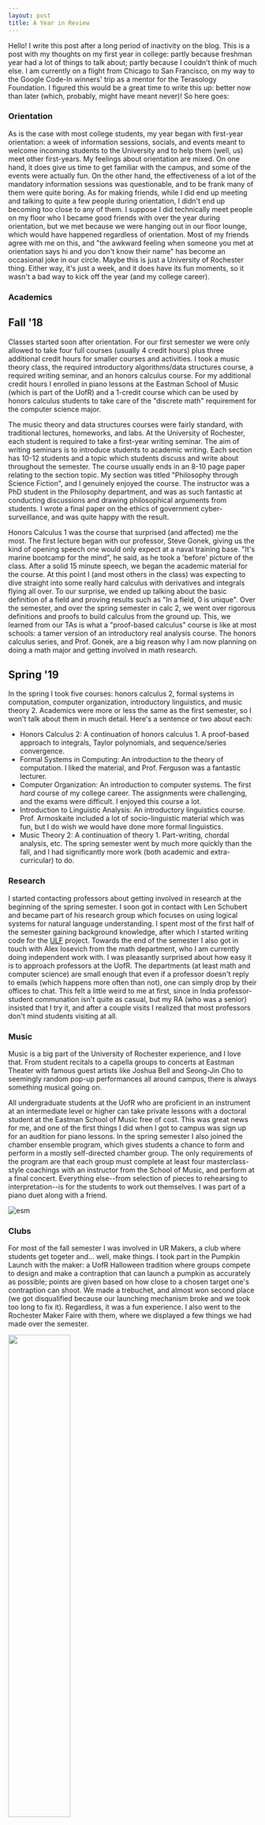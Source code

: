 ```yaml
---
layout: post
title: A Year in Review
---
```


Hello! I write this post after a long period of inactivity on the blog. This is
a post with my thoughts on my first year in college: partly because freshman
year had a lot of things to talk about; partly because I couldn't think of much
else. I am currently on a flight from Chicago to San Francisco, on my way to the
Google Code-In winners' trip as a mentor for the Terasology Foundation. I figured
this would be a great time to write this up: better now than later (which,
probably, might have meant never)! So here goes:

### Orientation

As is the case with most college students, my year began with first-year
orientation: a week of information sessions, socials, and events meant to
welcome incoming students to the University and to help them (well, us) meet
other first-years. My feelings about orientation are mixed. On one hand, it does
give us time to get familiar with the campus, and some of the events were
actually fun. On the other hand, the effectiveness of a lot of the mandatory
information sessions was questionable, and to be frank many of them were quite
boring. As for making friends, while I did end up meeting and talking to quite a
few people during orientation, I didn't end up becoming too close to any of
them. I suppose I did technically meet people on my floor who I became good
friends with over the year during orientation, but we met because we were
hanging out in our floor lounge, which would have happened regardless of
orientation. Most of my friends agree with me on this, and "the awkward feeling when
someone you met at orientation says hi and you don't know their name" has become
an occasional joke in our circle. Maybe this is just a University of Rochester
thing. Either way, it's just a week, and it does have its fun
moments, so it wasn't a bad way to kick off the year (and my college career).

### Academics

## Fall '18

Classes started soon after orientation. For our first semester we were only
allowed to take four full courses (usually 4 credit hours) plus three additional
credit hours for smaller courses and activities. I took a music theory class,
the required introductory algorithms/data structures course, a required writing
seminar, and an honors calculus course. For my additional credit hours I
enrolled in piano lessons at the Eastman School of Music (which is part of the
UofR) and a 1-credit course which can be used by honors calculus students to
take care of the "discrete math" requirement for the computer science major.

The music theory and data structures courses were fairly standard, with
traditional lectures, homeworks, and labs.
At the University of Rochester, each student is required to take a
first-year writing seminar. The aim of writing seminars is to introduce
students to academic writing. Each section has 10-12 students and a
topic which students discuss and write about throughout the semester. The course
usually ends in an 8-10 page paper relating to the section topic. My section was
titled "Philosophy through Science Fiction", and I genuinely enjoyed the course. The
instructor was a PhD student in the Philosophy department, and was as such
fantastic at conducting discussions and drawing philosophical arguments from
students. I wrote a final paper on the ethics of government cyber-surveillance,
and was quite happy with the result.

Honors Calculus 1 was the course that surprised (and affected) me the most. The
first lecture began with our professor, Steve Gonek, giving us the kind of
opening speech one would only expect at a naval training base. "It's
marine bootcamp for the mind", he said, as he took a 'before' picture of the
class. After a solid 15 minute speech, we began the academic material for the
course. At this point I (and most others in the class) was expecting to dive
straight into some really hard calculus with derivatives and integrals flying
all over. To our surprise, we ended up talking about the basic definition of a
field and proving results such as "In a field, 0 is unique". Over the semester,
and over the spring semester in calc 2, we went over rigorous definitions and
proofs to build calculus from the ground up. This, we learned from our TAs is
what a "proof-based calculus" course is like at most schools: a tamer version of
an introductory real analysis course. The honors calculus series, and Prof.
Gonek, are a big reason why I am now planning on doing a math major and getting
involved in math research.

## Spring '19

In the spring I took five courses: honors calculus 2, formal systems in
computation, computer organization, introductory linguistics, and music theory 2.
Academics were more or less the same as the first semester, so I won't talk
about them in much detail. Here's a sentence or two about each:
* Honors Calculus 2: A continuation of honors calculus 1. A
  proof-based approach to integrals, Taylor polynomials, and sequence/series
  convergence.
* Formal Systems in Computing: An introduction to the theory of
  computation. I liked the material, and Prof. Ferguson was a fantastic
  lecturer.
* Computer Organization: An introduction to computer systems. The
  first _hard_ course of my college career. The assignments were challenging,
  and the exams were difficult. I enjoyed this course a lot.
* Introduction to Linguistic Analysis: An introductory linguistics
  course. Prof. Armoskaite included a lot of socio-linguistic material which was
  fun, but I do wish we would have done more formal linguistics.
* Music Theory 2: A continuation of theory 1. Part-writing, chordal
  analysis, etc.
The spring semester went by much more quickly than the fall, and I had
significantly more work (both academic and extra-curricular) to do.

### Research

I started contacting professors about getting involved in research at the
beginning of the spring semester. I soon got in contact with Len Schubert
and became part of his research group which focuses on using logical systems for
natural language understanding. I spent most of the first half of the semester
gaining background knowledge, after which I started writing code for the
[ULF](http://www.cs.rochester.edu/u/gkim21/ulf/) project. Towards the end of the
semester I also got in touch with Alex Iosevich from the math department, who I
am currently doing independent work with. I was pleasantly surprised about how
easy it is to approach professors at the UofR. The departments (at least math
and computer science) are small enough that even if a professor doesn't reply to
emails (which happens more often than not), one can simply drop by their offices to
chat. This felt a little weird to me at first, since in India professor-student
communation isn't quite as casual, but my RA (who was a senior) insisted that I
try it, and after a couple visits I realized that most professors don't mind
students visiting at all.

### Music

Music is a big part of the University of Rochester experience, and I love that.
From student recitals to a capella groups to concerts at Eastman Theater with
famous guest artists like Joshua Bell and Seong-Jin Cho to seemingly random
pop-up performances all around campus, there is always something musical going on.

All undergraduate students at the UofR who are proficient in an instrument at an
intermediate level or higher can take private lessons with a doctoral student at
the Eastman School of Music free of cost. This was great news for me, and
one of the first things I did when I got to campus was sign up for an audition
for piano lessons. In the spring semester I also joined the chamber ensemble
program, which gives students a chance to form and perform in a mostly
self-directed chamber group. The only requirements of the program are that each
group must complete at least four masterclass-style coachings with an instructor
from the School of Music, and perform at a final concert. Everything else--from
selection of pieces to rehearsing to interpretation--is for the students to work
out themselves. I was part of a piano duet along with a friend.

![esm](https://i.imgur.com/PEhjIqe.jpg)

### Clubs

For most of the fall semester I was involved in UR Makers, a club where students
get togeter and... well, make things. I took part in the Pumpkin Launch with the
maker: a UofR Halloween tradition where groups compete to design and make a
contraption that can launch a pumpkin as accurately as possible; points are
given based on how close to a chosen target one's contraption can shoot. We made
a trebuchet, and almost won second place (we got disqualified because our
launching mechanism broke and we took too long to fix it). Regardless, it was a
fun experience. I also went to the Rochester Maker Faire with them, where we
displayed a few things we had made over the semester.

<img src="https://i.imgur.com/n91gIVZ.jpg?" width="50%">

In spring, I wasn't quite as involved with the Makers as I would have liked
because of my increased course-load and other activities. I did, however, become
very involed in a new club named UR Splash. UR Splash, modelled after MIT ESP,
is aimed at getting high school students in the Greater Rochester Area excited
about higher education by holding educational programs at the Universityi (or
potentially also at schools). Towards the end of March we held our first Splash
Day, where we invited students from high schools around Rochester to campus to
take hour-long classes taught by UofR undergraduates. Because of how new student
organizations are approved at the University, we were forced to hold the program
on March 30, which was much earlier than we would have liked. Fortunately, we
managed to pull off an event we were decently happy with (the short timeframe
meant we couldn't do as much outreach, and so the program was a lot smaller than
intended), and which was enough to secure student club status for UR Splash. At
the end of the semester, I was elected to be the vice-president for Splash for
the coming year. I'm excited for the coming semesters and the programs we plan
to host during them: look out for blog posts about those :)

### Campus Life

The University of Rochester, as I learned quite quickly, has a very close-knit
community. Despite having around 6000 students across all departments and
schools, the school has a "small school feel". I quite like this, although I do
sometimes wonder what a being in a larger school would be like. Rochester as a
city isn't too big, but is still big enough to have almost everything you would
need as a student. It is also very close to a lot of scenic destinations and
national parks and, as I have learned recently, a large network of bike trails.

As a first-year I found the residential life student staff on my floor very
helpful to have. Each first-year hall has a residential advisor (RA), a
first-year fellow, and a D'Lion, each of which is an undergraduate student. The
RA is supposed to help students with residential life procedures and such, the
fellow is there for academic support, and the D'Lion is there to "incorporate
school spirit in the hall" (classic UofR language... Meliora). In practice, the
staff on my floor were less "ResLife people" and more "great friends who you can
take advice from". I especially became good friends with our D'Lion.
As a fellow FOSS and computer science enthusiast, I spent many late
nights with him (usually also with a couple other friends) chatting in the lounge
for hours. He did instil in us a regard for the beautiful creature that is the
groundboi (UR lingo for groundhog. We believe they are far superior to and
should replace our mascot, the Yellowjacket, who we hate), which I suppose
does count as "school spirit", so that's a job well done, I guess.

I'm not sure how one concludes a blog post such as this one. "The year was
great"? "Looking forward to 3 more"? Regardless, the plane I'm in is about to
start its descent into San Francisco, and I am going to be asked to stow away my
laptop at any moment now. So here's a generic picture of Rush Rhees Library on a
winter's day to end the post. Meliora!

![meliora](https://i.imgur.com/E20RQfM.jpg)

